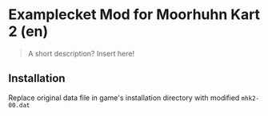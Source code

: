 # Examplecket Mod for Moorhuhn Kart 2 (en)
> A short description? Insert here!
## Installation

Replace original data file in game's installation directory with modified `mhk2-00.dat`
